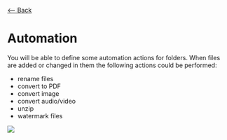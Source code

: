 [⟵ Back](../features.md#features)

# Automation

You will be able to define some automation actions for folders. When files are added or changed in them the following actions could be performed:
- rename files
- convert to PDF
- convert image
- convert audio/video
- unzip
- watermark files

![](https://github.com/radumarias/syncoxiders/blob/main/website/resources/automation.png?raw=true)
